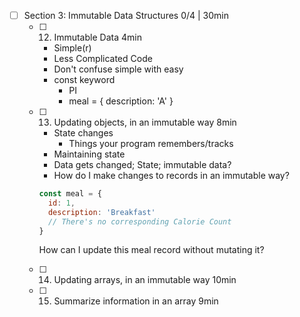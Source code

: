 - [ ] Section 3: Immutable Data Structures 0/4 | 30min
  - [ ] 12. Immutable Data 4min
    - Simple(r)
    - Less Complicated Code
    - Don't confuse simple with easy
    - const keyword
      - PI
      - meal = {
        description: 'A'
      }
  - [ ] 13. Updating objects, in an immutable way 8min
    - State changes
      - Things your program remembers/tracks
    - Maintaining state
    - Data gets changed; State; immutable data?
    - How do I make changes to records in an immutable way?
    
    ```javascript
    const meal = {
      id: 1,
      description: 'Breakfast'
      // There's no corresponding Calorie Count
    }
    ```
    
    How can I update this meal record without mutating it?
    
  - [ ] 14. Updating arrays, in an immutable way 10min
  - [ ] 15. Summarize information in an array 9min
